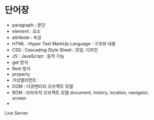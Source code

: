 # 단어장
- paragraph : 문단
- element : 요소
- attribute : 속성
- HTML : Hyper Text MarkUp Language : 구조와 내용
- CSS : Cascading Style Sheet : 모양, 디자인
- JS : JavaScript : 동적 기능
- get 방식
- Rest 방식
- property
- 가상엘리먼트 :
- DOM : 다큐멘터리 오브젝트 모델
- BOM : 브라우저 오브젝트 모델 document, history, location, navigator, screen
- 

Live Server